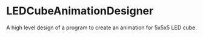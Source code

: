 # LEDCubeAnimationDesigner

A high level design of a program to create an animation for 5x5x5 LED cube.
